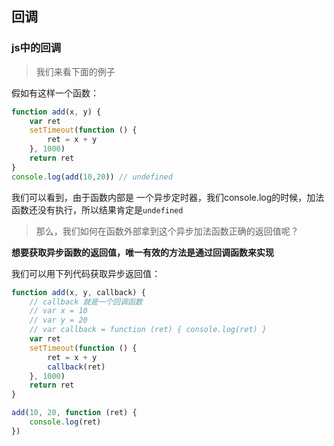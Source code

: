 ## 回调

### js中的回调

> 我们来看下面的例子

假如有这样一个函数：

```javascript
function add(x, y) {
    var ret
    setTimeout(function () {
        ret = x + y
    }, 1000)
    return ret
}
console.log(add(10,20)) // undefined
```

我们可以看到，由于函数内部是 一个异步定时器，我们console.log的时候，加法函数还没有执行，所以结果肯定是`undefined`

> 那么，我们如何在函数外部拿到这个异步加法函数正确的返回值呢？

**想要获取异步函数的返回值，唯一有效的方法是通过回调函数来实现**

我们可以用下列代码获取异步返回值：

```javascript
function add(x, y, callback) {
    // callback 就是一个回调函数
    // var x = 10
    // var y = 20
    // var callback = function (ret) { console.log(ret) }
    var ret
    setTimeout(function () {
        ret = x + y
        callback(ret)
    }, 1000)
    return ret
}

add(10, 20, function (ret) {
    console.log(ret)
})
```


